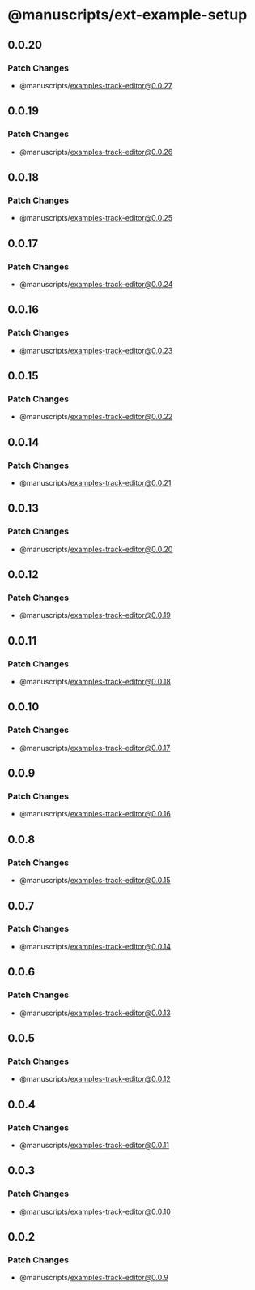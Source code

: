 # @manuscripts/ext-example-setup

## 0.0.20

### Patch Changes

- @manuscripts/examples-track-editor@0.0.27

## 0.0.19

### Patch Changes

- @manuscripts/examples-track-editor@0.0.26

## 0.0.18

### Patch Changes

- @manuscripts/examples-track-editor@0.0.25

## 0.0.17

### Patch Changes

- @manuscripts/examples-track-editor@0.0.24

## 0.0.16

### Patch Changes

- @manuscripts/examples-track-editor@0.0.23

## 0.0.15

### Patch Changes

- @manuscripts/examples-track-editor@0.0.22

## 0.0.14

### Patch Changes

- @manuscripts/examples-track-editor@0.0.21

## 0.0.13

### Patch Changes

- @manuscripts/examples-track-editor@0.0.20

## 0.0.12

### Patch Changes

- @manuscripts/examples-track-editor@0.0.19

## 0.0.11

### Patch Changes

- @manuscripts/examples-track-editor@0.0.18

## 0.0.10

### Patch Changes

- @manuscripts/examples-track-editor@0.0.17

## 0.0.9

### Patch Changes

- @manuscripts/examples-track-editor@0.0.16

## 0.0.8

### Patch Changes

- @manuscripts/examples-track-editor@0.0.15

## 0.0.7

### Patch Changes

- @manuscripts/examples-track-editor@0.0.14

## 0.0.6

### Patch Changes

- @manuscripts/examples-track-editor@0.0.13

## 0.0.5

### Patch Changes

- @manuscripts/examples-track-editor@0.0.12

## 0.0.4

### Patch Changes

- @manuscripts/examples-track-editor@0.0.11

## 0.0.3

### Patch Changes

- @manuscripts/examples-track-editor@0.0.10

## 0.0.2

### Patch Changes

- @manuscripts/examples-track-editor@0.0.9
